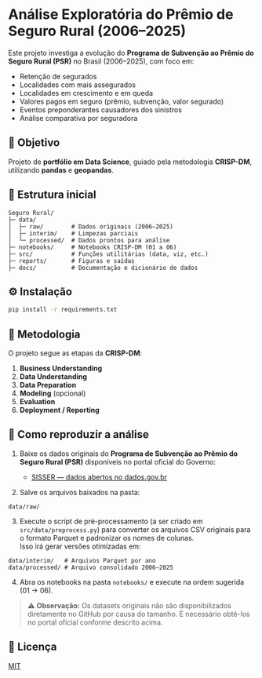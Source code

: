 # Análise Exploratória do Prêmio de Seguro Rural (2006–2025)

Este projeto investiga a evolução do **Programa de Subvenção ao Prêmio do Seguro Rural (PSR)** no Brasil (2006–2025), com foco em:

- Retenção de segurados  
- Localidades com mais assegurados  
- Localidades em crescimento e em queda  
- Valores pagos em seguro (prêmio, subvenção, valor segurado)  
- Eventos preponderantes causadores dos sinistros  
- Análise comparativa por seguradora  

## 🎯 Objetivo

Projeto de **portfólio em Data Science**, guiado pela metodologia **CRISP-DM**, utilizando **pandas** e **geopandas**.

## 📂 Estrutura inicial

```
Seguro Rural/
├─ data/
│  ├─ raw/        # Dados originais (2006–2025)
│  ├─ interim/    # Limpezas parciais
│  └─ processed/  # Dados prontos para análise
├─ notebooks/     # Notebooks CRISP-DM (01 a 06)
├─ src/           # Funções utilitárias (data, viz, etc.)
├─ reports/       # Figuras e saídas
├─ docs/          # Documentação e dicionário de dados
```

## ⚙️ Instalação

```bash
pip install -r requirements.txt
```

## 🧭 Metodologia

O projeto segue as etapas da **CRISP-DM**:

1. **Business Understanding**  
2. **Data Understanding**  
3. **Data Preparation**  
4. **Modeling** (opcional)  
5. **Evaluation**  
6. **Deployment / Reporting**  


## 🔄 Como reproduzir a análise

1. Baixe os dados originais do **Programa de Subvenção ao Prêmio do Seguro Rural (PSR)** disponíveis no portal oficial do Governo:
   - [SISSER — dados abertos no dados.gov.br](https://dados.gov.br/dataset/sisser3)

2. Salve os arquivos baixados na pasta:

```
data/raw/
```

3. Execute o script de pré-processamento (a ser criado em `src/data/preprocess.py`) para converter os arquivos CSV originais para o formato Parquet e padronizar os nomes de colunas.  
   Isso irá gerar versões otimizadas em:

```
data/interim/   # Arquivos Parquet por ano
data/processed/ # Arquivo consolidado 2006–2025
```

4. Abra os notebooks na pasta `notebooks/` e execute na ordem sugerida (01 → 06).

> ⚠️ **Observação:** Os datasets originais não são disponibilizados diretamente no GitHub por causa do tamanho. É necessário obtê-los no portal oficial conforme descrito acima.


## 📜 Licença

[MIT](LICENSE)
